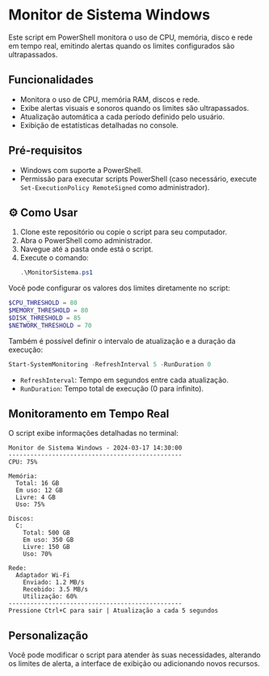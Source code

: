 # Monitor de Sistema Windows

Este script em PowerShell monitora o uso de CPU, memória, disco e rede em tempo real, emitindo alertas quando os limites configurados são ultrapassados.

## Funcionalidades
- Monitora o uso de CPU, memória RAM, discos e rede.
- Exibe alertas visuais e sonoros quando os limites são ultrapassados.
- Atualização automática a cada período definido pelo usuário.
- Exibição de estatísticas detalhadas no console.

## Pré-requisitos
- Windows com suporte a PowerShell.
- Permissão para executar scripts PowerShell (caso necessário, execute `Set-ExecutionPolicy RemoteSigned` como administrador).

## ⚙️ Como Usar
1. Clone este repositório ou copie o script para seu computador.
2. Abra o PowerShell como administrador.
3. Navegue até a pasta onde está o script.
4. Execute o comando:
   ```powershell
   .\MonitorSistema.ps1
   ```

Você pode configurar os valores dos limites diretamente no script:
```powershell
$CPU_THRESHOLD = 80        
$MEMORY_THRESHOLD = 80    
$DISK_THRESHOLD = 85       
$NETWORK_THRESHOLD = 70   
```

Também é possível definir o intervalo de atualização e a duração da execução:
```powershell
Start-SystemMonitoring -RefreshInterval 5 -RunDuration 0
```
- `RefreshInterval`: Tempo em segundos entre cada atualização.
- `RunDuration`: Tempo total de execução (0 para infinito).

## Monitoramento em Tempo Real
O script exibe informações detalhadas no terminal:
```
Monitor de Sistema Windows - 2024-03-17 14:30:00
------------------------------------------------
CPU: 75%

Memória:
  Total: 16 GB
  Em uso: 12 GB
  Livre: 4 GB
  Uso: 75%

Discos:
  C:
    Total: 500 GB
    Em uso: 350 GB
    Livre: 150 GB
    Uso: 70%

Rede:
  Adaptador Wi-Fi
    Enviado: 1.2 MB/s
    Recebido: 3.5 MB/s
    Utilização: 60%
------------------------------------------------
Pressione Ctrl+C para sair | Atualização a cada 5 segundos
```

## Personalização
Você pode modificar o script para atender às suas necessidades, alterando os limites de alerta, a interface de exibição ou adicionando novos recursos.
